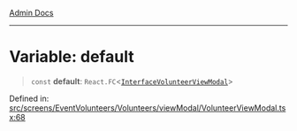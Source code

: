 [Admin Docs](/)

***

# Variable: default

> `const` **default**: `React.FC`\<[`InterfaceVolunteerViewModal`](screens\EventVolunteers\Volunteers\viewModal\VolunteerViewModal\README\interfaces\InterfaceVolunteerViewModal.md)\>

Defined in: [src/screens/EventVolunteers/Volunteers/viewModal/VolunteerViewModal.tsx:68](https://github.com/PalisadoesFoundation/talawa-admin/blob/main/src/screens/EventVolunteers/Volunteers/viewModal/VolunteerViewModal.tsx#L68)
